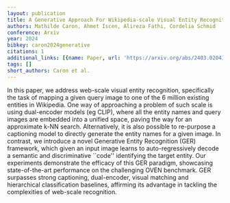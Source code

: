 ```yaml
---
layout: publication
title: A Generative Approach For Wikipedia-scale Visual Entity Recognition
authors: Mathilde Caron, Ahmet Iscen, Alireza Fathi, Cordelia Schmid
conference: Arxiv
year: 2024
bibkey: caron2024generative
citations: 1
additional_links: [{name: Paper, url: 'https://arxiv.org/abs/2403.02041'}]
tags: []
short_authors: Caron et al.
---
```

In this paper, we address web-scale visual entity recognition, specifically
the task of mapping a given query image to one of the 6 million existing
entities in Wikipedia. One way of approaching a problem of such scale is using
dual-encoder models (eg CLIP), where all the entity names and query images are
embedded into a unified space, paving the way for an approximate k-NN search.
Alternatively, it is also possible to re-purpose a captioning model to directly
generate the entity names for a given image. In contrast, we introduce a novel
Generative Entity Recognition (GER) framework, which given an input image
learns to auto-regressively decode a semantic and discriminative ``code''
identifying the target entity. Our experiments demonstrate the efficacy of this
GER paradigm, showcasing state-of-the-art performance on the challenging OVEN
benchmark. GER surpasses strong captioning, dual-encoder, visual matching and
hierarchical classification baselines, affirming its advantage in tackling the
complexities of web-scale recognition.